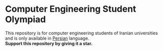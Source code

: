 # Computer Engineering Student Olympiad

This repository is for computer engineering students of Iranian universities and is only available in
<a href='https://en.wikipedia.org/wiki/Persian_language'>Persian</a>
language.
<br>
**Support this repository by giving it a star.**
